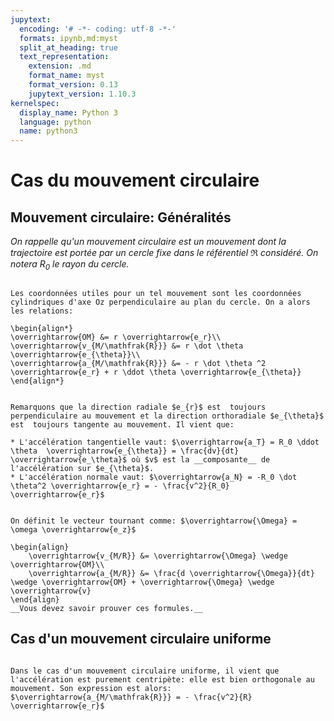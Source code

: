 ```yaml
---
jupytext:
  encoding: '# -*- coding: utf-8 -*-'
  formats: ipynb,md:myst
  split_at_heading: true
  text_representation:
    extension: .md
    format_name: myst
    format_version: 0.13
    jupytext_version: 1.10.3
kernelspec:
  display_name: Python 3
  language: python
  name: python3
---
```

# Cas du mouvement circulaire

## Mouvement circulaire: Généralités

_On rappelle qu'un mouvement circulaire est un mouvement dont la trajectoire est portée par un cercle fixe dans le référentiel $\mathfrak{R}$ considéré. On notera $R_0$ le rayon du cercle._


````{important} __Système de coordonnées et expressions__

Les coordonnées utiles pour un tel mouvement sont les coordonnées cylindriques d'axe Oz perpendiculaire au plan du cercle. On a alors les relations:

\begin{align*}
\overrightarrow{OM} &= r \overrightarrow{e_r}\\
\overrightarrow{v_{M/\mathfrak{R}}} &= r \dot \theta \overrightarrow{e_{\theta}}\\
\overrightarrow{a_{M/\mathfrak{R}}} &= - r \dot \theta ^2 \overrightarrow{e_r} + r \ddot \theta \overrightarrow{e_{\theta}}
\end{align*}
````
````{important} __Accélération tangentielle et normale__

Remarquons que la direction radiale $e_{r}$ est  toujours perpendiculaire au mouvement et la direction orthoradiale $e_{\theta}$ est  toujours tangente au mouvement. Il vient que:

* L'accélération tangentielle vaut: $\overrightarrow{a_T} = R_0 \ddot \theta  \overrightarrow{e_{\theta}} = \frac{dv}{dt} \overrightarrow{e_\theta}$ où $v$ est la __composante__ de l'accélération sur $e_{\theta}$.
* L'accélération normale vaut: $\overrightarrow{a_N} = -R_0 \dot \theta^2 \overrightarrow{e_r} = - \frac{v^2}{R_0} \overrightarrow{e_r}$
````

````{important} __Vecteur tournant__

On définit le vecteur tournant comme: $\overrightarrow{\Omega} = \omega \overrightarrow{e_z}$

\begin{align}
    \overrightarrow{v_{M/R}} &= \overrightarrow{\Omega} \wedge \overrightarrow{OM}\\
    \overrightarrow{a_{M/R}} &= \frac{d \overrightarrow{\Omega}}{dt} \wedge \overrightarrow{OM} + \overrightarrow{\Omega} \wedge \overrightarrow{v}
\end{align}
__Vous devez savoir prouver ces formules.__
````

## Cas d'un mouvement circulaire uniforme

````{important} __Expressions__

Dans le cas d'un mouvement circulaire uniforme, il vient que l'accélération est purement centripète: elle est bien orthogonale au mouvement. Son expression est alors: $\overrightarrow{a_{M/\mathfrak{R}}} = - \frac{v^2}{R} \overrightarrow{e_r}$
````

